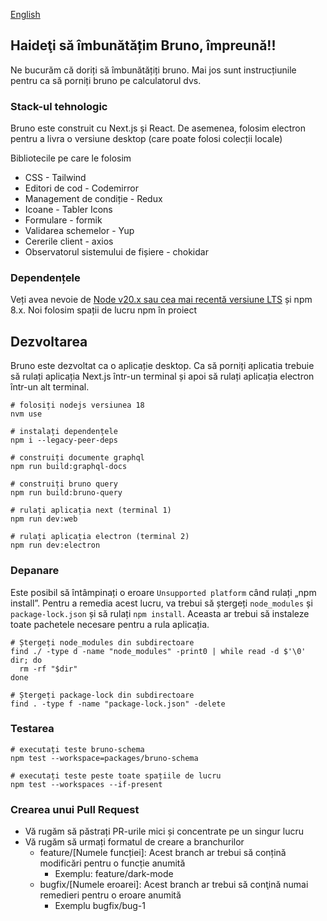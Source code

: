 [English](../../contributing.md)

## Haideţi să îmbunătățim Bruno, împreună!!

Ne bucurăm că doriți să îmbunătățiți bruno. Mai jos sunt instrucțiunile pentru ca să porniți bruno pe calculatorul dvs.

### Stack-ul tehnologic

Bruno este construit cu Next.js și React. De asemenea, folosim electron pentru a livra o versiune desktop (care poate folosi colecții locale)

Bibliotecile pe care le folosim

- CSS - Tailwind
- Editori de cod - Codemirror
- Management de condiție - Redux
- Icoane - Tabler Icons
- Formulare - formik
- Validarea schemelor - Yup
- Cererile client - axios
- Observatorul sistemului de fișiere - chokidar

### Dependențele

Veți avea nevoie de [Node v20.x sau cea mai recentă versiune LTS](https://nodejs.org/en/) și npm 8.x. Noi folosim spații de lucru npm în proiect

## Dezvoltarea

Bruno este dezvoltat ca o aplicație desktop. Ca să porniți aplicatia trebuie să rulați aplicația Next.js într-un terminal și apoi să rulați aplicația electron într-un alt terminal.

```shell
# folosiți nodejs versiunea 18
nvm use

# instalați dependențele
npm i --legacy-peer-deps

# construiți documente graphql
npm run build:graphql-docs

# construiți bruno query
npm run build:bruno-query

# rulați aplicația next (terminal 1)
npm run dev:web

# rulați aplicația electron (terminal 2)
npm run dev:electron
```

### Depanare

Este posibil să întâmpinați o eroare `Unsupported platform` când rulați „npm install”. Pentru a remedia acest lucru, va trebui să ștergeți `node_modules` și `package-lock.json` și să rulați `npm install`. Aceasta ar trebui să instaleze toate pachetele necesare pentru a rula aplicația.

```shell
# Ștergeți node_modules din subdirectoare
find ./ -type d -name "node_modules" -print0 | while read -d $'\0' dir; do
  rm -rf "$dir"
done

# Ștergeți package-lock din subdirectoare
find . -type f -name "package-lock.json" -delete
```

### Testarea

```shell
# executați teste bruno-schema
npm test --workspace=packages/bruno-schema

# executați teste peste toate spațiile de lucru
npm test --workspaces --if-present
```

### Crearea unui Pull Request

- Vă rugăm să păstrați PR-urile mici și concentrate pe un singur lucru
- Vă rugăm să urmați formatul de creare a branchurilor
  - feature/[Numele funcției]: Acest branch ar trebui să conțină modificări pentru o funcție anumită
    - Exemplu: feature/dark-mode
  - bugfix/[Numele eroarei]: Acest branch ar trebui să conţină numai remedieri pentru o eroare anumită
    - Exemplu bugfix/bug-1
